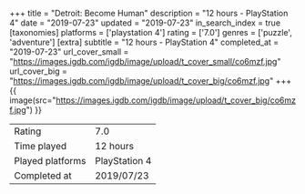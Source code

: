 +++
title = "Detroit: Become Human"
description = "12 hours - PlayStation 4"
date = "2019-07-23"
updated = "2019-07-23"
in_search_index = true
[taxonomies]
platforms = ['playstation 4']
rating = ['7.0']
genres = ['puzzle', 'adventure']
[extra]
subtitle = "12 hours - PlayStation 4"
completed_at = "2019-07-23"
url_cover_small = "https://images.igdb.com/igdb/image/upload/t_cover_small/co6mzf.jpg"
url_cover_big = "https://images.igdb.com/igdb/image/upload/t_cover_big/co6mzf.jpg"
+++
{{ image(src="https://images.igdb.com/igdb/image/upload/t_cover_big/co6mzf.jpg") }}

|              |            |
| ------------ | ---------- |
| Rating       | 7.0 |
| Time played  | 12 hours |
| Played platforms    | PlayStation 4 |
| Completed at | 2019/07/23 |


